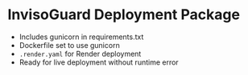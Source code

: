 # InvisoGuard Deployment Package

- Includes gunicorn in requirements.txt
- Dockerfile set to use gunicorn
- `.render.yaml` for Render deployment
- Ready for live deployment without runtime error
